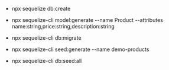 

- npx sequelize db:create

- npx sequelize-cli model:generate --name Product --attributes name:string,price:string,description:string
- npx sequelize-cli db:migrate

- npx sequelize-cli seed:generate --name demo-products

- npx sequelize-cli db:seed:all
